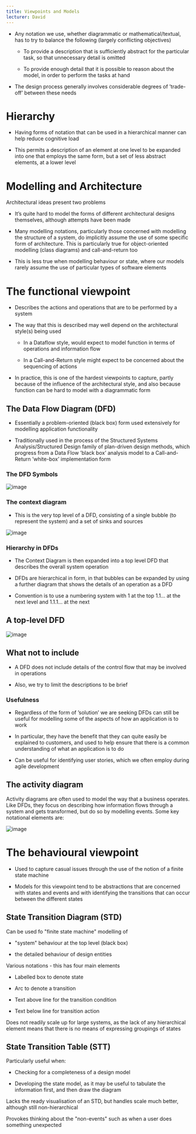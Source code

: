 ```yaml
---
title: Viewpoints and Models
lecturer: David
---
```


-   Any notation we use, whether diagrammatic or mathematical/textual,
    has to try to balance the following (largely conflicting objectives)

    -   To provide a description that is sufficiently abstract for the
        particular task, so that unnecessary detail is omitted

    -   To provide enough detail that it is possible to reason about the
        model, in order to perform the tasks at hand

-   The design process generally involves considerable degrees of
    ’trade-off’ between these needs

# Hierarchy

-   Having forms of notation that can be used in a hierarchical manner
    can help reduce cognitive load

-   This permits a description of an element at one level to be expanded
    into one that employs the same form, but a set of less abstract
    elements, at a lower level

# Modelling and Architecture

Architectural ideas present two problems

-   It’s quite hard to model the forms of different architectural
    designs themselves, although attempts have been made

-   Many modelling notations, particularly those concerned with
    modelling the structure of a system, do implicitly assume the use of
    some specific form of architecture. This is particularly true for
    object-oriented modelling (class diagrams) and call-and-return too

-   This is less true when modelling behaviour or state, where our
    models rarely assume the use of particular types of software
    elements

# The functional viewpoint

-   Describes the actions and operations that are to be performed by a
    system

-   The way that this is described may well depend on the architectural
    style(s) being used

    -   In a Dataflow style, would expect to model function in terms of
        operations and information flow

    -   In a Call-and-Return style might expect to be concerned about
        the sequencing of actions

-   In practice, this is one of the hardest viewpoints to capture,
    partly because of the influence of the architectural style, and also
    because function can be hard to model with a diagrammatic form

## The Data Flow Diagram (DFD)

-   Essentially a problem-oriented (black box) form used extensively for
    modelling application functionality

-   Traditionally used in the process of the Structured Systems
    Analysis/Structured Design family of plan-driven design methods,
    which progress from a Data Flow ’black box’ analysis model to a
    Call-and-Return ’white-box’ implementation form

### The DFD Symbols

![image](/img/Year_2/Software_Engineering/Modelling/Viewpoints/DFD-Symbols.webp)

### The context diagram

-   This is the very top level of a DFD, consisting of a single bubble
    (to represent the system) and a set of sinks and sources

![image](/img/Year_2/Software_Engineering/Modelling/Viewpoints/Context-Diagram.webp)

### Hierarchy in DFDs

-   The Context Diagram is then expanded into a top level DFD that
    describes the overall system operation

-   DFDs are hierarchical in form, in that bubbles can be expanded by
    using a further diagram that shows the details of an operation as a
    DFD

-   Convention is to use a numbering system with 1 at the top 1.1... at
    the next level and 1.1.1... at the next

## A top-level DFD

![image](/img/Year_2/Software_Engineering/Modelling/Viewpoints/top-level-dfd.webp)

## What not to include

-   A DFD does not include details of the control flow that may be
    involved in operations

-   Also, we try to limit the descriptions to be brief

### Usefulness

-   Regardless of the form of ’solution’ we are seeking DFDs can still
    be useful for modelling some of the aspects of how an application is
    to work

-   In particular, they have the benefit that they can quite easily be
    explained to customers, and used to help ensure that there is a
    common understanding of what an application is to do

-   Can be useful for identifying user stories, which we often employ
    during agile development

## The activity diagram

Activity diagrams are often used to model the way that a business
operates. Like DFDs, they focus on describing how information flows
through a system and gets transformed, but do so by modelling events.
Some key notational elements are:

![image](/img/Year_2/Software_Engineering/Modelling/Viewpoints/activity_diagram.webp)

# The behavioural viewpoint

-   Used to capture casual issues through the use of the notion of a
    finite state machine

-   Models for this viewpoint tend to be abstractions that are concerned
    with states and events and with identifying the transitions that can
    occur between the different states

## State Transition Diagram (STD)

Can be used fo "finite state machine" modelling of

-   "system" behaviour at the top level (black box)

-   the detailed behaviour of design entities

Various notations - this has four main elements

-   Labelled box to denote state

-   Arc to denote a transition

-   Text above line for the transition condition

-   Text below line for transition action

Does not readily scale up for large systems, as the lack of any
hierarchical element means that there is no means of expressing
groupings of states

## State Transition Table (STT)

Particularly useful when:

-   Checking for a completeness of a design model

-   Developing the state model, as it may be useful to tabulate the
    information first, and then draw the diagram

Lacks the ready visualisation of an STD, but handles scale much better,
although still non-hierarchical

Provokes thinking about the "non-events" such as when a user does
something unexpected
